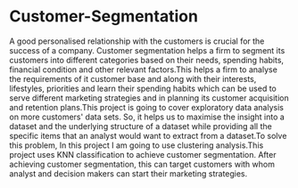 # Customer-Segmentation
A good personalised relationship with the customers is crucial for the success of a company. Customer segmentation helps a firm to segment its customers into different categories based on their needs, spending habits, financial condition and other relevant factors.This helps a firm to analyse the requirements of it customer base and along with their interests, lifestyles, priorities and learn their spending habits which can be used to serve different marketing strategies and in planning its customer acquisition and retention plans.This project is going to cover exploratory data analysis on more customers' data sets. So, it helps us to maximise the insight into a dataset and the underlying structure of a dataset while providing all the specific items that an analyst would want to extract from a dataset.To solve this problem, In this project I am going to use clustering analysis.This project uses KNN classification to achieve customer segmentation. After achieving customer segmentation, this can target customers with whom analyst and decision makers can start their marketing strategies.
